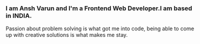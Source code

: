 ### I am Ansh Varun and I'm a Frontend Web Developer.I am based in INDIA.
Passion about problem solving is what got me into code, being able to come up with creative solutions is what makes me stay.

<!--
**anshcena/anshcena** is a ✨ _special_ ✨ repository because its `README.md` (this file) appears on your GitHub profile.

Here are some ideas to get you started:

- 🔭 I’m currently working on ...
- 🌱 I’m currently learning ...
- 👯 I’m looking to collaborate on ...
- 🤔 I’m looking for help with ...
- 💬 Ask me about ...
- 📫 How to reach me: ...
- 😄 Pronouns: ...
- ⚡ Fun fact: ...
-->
